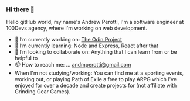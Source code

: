 ### Hi there 👋

Hello gitHub world, my name's Andrew Perotti, I'm a software engineer at 100Devs agency, where I'm working on web development.

- 🔭 I’m currently working on: [The Odin Project](https://theodinproject.com/)
- 🌱 I’m currently learning: Node and Express, React after that
- 👯 I’m looking to collaborate on: Anything that I can learn from or be helpful to
- 📫 How to reach me: ... andmperotti@gmail.com
- When I'm not studying/working: You can find me at a sporting events, working out, or playing Path of Exile a free to play ARPG which I've enjoyed for over a decade and create projects for (not affiliate with Grinding Gear Games).

